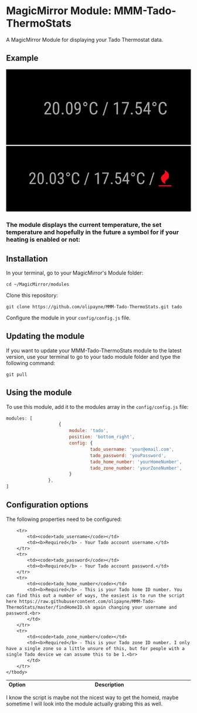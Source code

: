 # MagicMirror Module: MMM-Tado-ThermoStats
A MagicMirror Module for displaying your Tado Thermostat data.

## Example

![](example.png) ![](example2.png)

### The module displays the current temperature, the set temperature and hopefully in the future a symbol for if your heating is enabled or not:

## Installation

In your terminal, go to your MagicMirror's Module folder:
````
cd ~/MagicMirror/modules
````

Clone this repository:
````
git clone https://github.com/olipayne/MMM-Tado-ThermoStats.git tado
````

Configure the module in your `config/config.js` file.

## Updating the module

If you want to update your MMM-Tado-ThermoStats module to the latest version, use your terminal to go to your tado module folder and type the following command:

````
git pull
```` 

## Using the module

To use this module, add it to the modules array in the `config/config.js` file:
````javascript
modules: [
                    {
                        module: 'tado',
                        position: 'bottom_right',
                        config: {
                                tado_username: 'your@email.com',
                                tado_password: 'youPassword',
                                tado_home_number: 'yourHomeNumber',
                                tado_zone_number: 'yourZoneNumber',
                        }
                },
]
````

## Configuration options

The following properties need to be configured:


<table width="100%">
    <!-- why, markdown... -->
    <thead>
        <tr>
            <th>Option</th>
            <th width="100%">Description</th>
        </tr>
    <thead>
    <tbody>

        <tr>
            <td><code>tado_username</code></td>
            <td><b>Required</b> - Your Tado account username.</td>
        </tr>
        <tr>
            <td><code>tado_password</code></td>
            <td><b>Required</b> - Your Tado account password.</td>
        </tr>
        <tr>
            <td><code>tado_home_number</code></td>
            <td><b>Required</b> - This is your Tado home ID number. You can find this out a number of ways, the easiest is to run the script here https://raw.githubusercontent.com/olipayne/MMM-Tado-ThermoStats/master/findHomeID.sh again changing your username and password.<br>
            </td>
        </tr>
        <tr>
            <td><code>tado_zone_number</code></td>
            <td><b>Required</b> - This is your Tado zone ID number. I only have a single zone so a little unsure of this, but for people with a single Tado device we can assume this to be 1.<br>
            </td>
        </tr>
    </tbody>
</table>

I know the script is maybe not the nicest way to get the homeid, maybe sometime I will look into the module actually grabing this as well.
